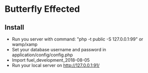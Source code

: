 # Butterfly Effected

## Install

- Run you server with command: "php -t public -S 127.0.0.1:99" or wamp/xamp
- Set your database username and password in application/config/config.php
- Import fuel_development_2018-08-05
- Run your local server on http://127.0.0.1:91/

